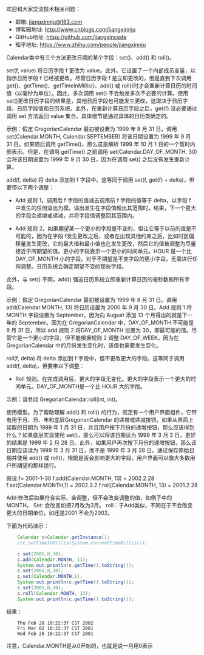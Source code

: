欢迎和大家交流技术相关问题：

* 邮箱: jiangxinnju@163.com
* 博客园地址: http://www.cnblogs.com/jiangxinnju
* GitHub地址: https://github.com/jiangxincode
* 知乎地址: https://www.zhihu.com/people/jiangxinnju

Calendar类中有三个方法更改日期的某个字段：set()、add() 和 roll()。
 
set(f, value) 将日历字段 f 更改为 value。此外，它设置了一个内部成员变量，以指示日历字段 f 已经被更改。尽管日历字段 f 是立即更改的，但是直到下次调用 get()、getTime()、getTimeInMillis()、add() 或 roll()时才会重新计算日历的时间值（以毫秒为单位）。因此，多次调用 set() 不会触发多次不必要的计算。使用 set()更改日历字段的结果是，其他日历字段也可能发生更改，这取决于日历字段、日历字段值和日历系统。此外，在重新计算日历字段之后，get(f) 没必要通过调用 set 方法返回 value 集合。具体细节是通过具体的日历类确定的。

示例：假定 GregorianCalendar 最初被设置为 1999 年 8 月 31 日。调用 set(Calendar.MONTH, Calendar.SEPTEMBER) 将该日期设置为 1999 年 9 月 31 日。如果随后调用 getTime()，那么这是解析 1999 年 10 月 1 日的一个暂时内部表示。但是，在调用 getTime() 之前调用 set(Calendar.DAY_OF_MONTH, 30) 会将该日期设置为 1999 年 9 月 30 日，因为在调用 set() 之后没有发生重新计算。

add(f, delta) 将 delta 添加到 f 字段中。这等同于调用 set(f, get(f) + delta)，但要带以下两个调整：

* Add 规则 1。调用后 f 字段的值减去调用前 f 字段的值等于 delta，以字段 f 中发生的任何溢出为模。溢出发生在字段值超出其范围时，结果，下一个更大的字段会递增或递减，并将字段值调整回其范围内。

* Add 规则 2。如果期望某一个更小的字段是不变的，但让它等于以前的值是不可能的，因为在字段 f发生更改之后，或者在出现其他约束之后，比如时区偏移量发生更改，它的最大值和最小值也在发生更改，然后它的值被调整为尽量接近于所期望的值。更小的字段表示一个更小的时间单元。HOUR 是一个比 DAY_OF_MONTH 小的字段。对于不期望是不变字段的更小字段，无需进行任何调整。日历系统会确定期望不变的那些字段。

此外，与 set() 不同，add() 强迫日历系统立即重新计算日历的毫秒数和所有字段。

示例：假定 GregorianCalendar 最初被设置为 1999 年 8 月 31 日。调用 add(Calendar.MONTH, 13) 将日历设置为 2000 年 9 月 30 日。Add 规则 1 将 MONTH 字段设置为 September，因为向 August 添加 13 个月得出的就是下一年的 September。因为在 GregorianCalendar 中，DAY_OF_MONTH 不可能是 9 月 31 日，所以 add 规则 2 将DAY_OF_MONTH 设置为 30，即最可能的值。尽管它是一个更小的字段，但不能根据规则 2 调整 DAY_OF_WEEK，因为在 GregorianCalendar 中的月份发生变化时，该值也需要发生变化。

roll(f, delta) 将 delta 添加到 f 字段中，但不更改更大的字段。这等同于调用 add(f, delta)，但要带以下调整：

* Roll 规则。在完成调用后，更大的字段无变化。更大的字段表示一个更大的时间单元。DAY_OF_MONTH是一个比 HOUR 大的字段。

示例：请参阅 GregorianCalendar.roll(int, int)。

使用模型。为了帮助理解 add() 和 roll() 的行为，假定有一个用户界面组件，它带有用于月、日、年和底层GregorianCalendar 的递增或递减按钮。如果从界面上读取的日期为 1999 年 1 月 31 日，并且用户按下月份的递增按钮，那么应该得到什么？如果底层实现使用 set()，那么可以将该日期读为 1999 年 3 月 3 日。更好的结果是 1999 年 2 月 28 日。此外，如果用户再次按下月份的递增按钮，那么该日期应该读为 1999 年 3 月 31 日，而不是 1999 年 3 月 28 日。通过保存原始日期并使用 add() 或 roll()，根据是否会影响更大的字段，用户界面可以像大多数用户所期望的那样运行。

假设:f= 2001-1-30 
f.add(Calendar.MONTH, 13) = 2002.2.28 
f.set(Calendar.MONTH,1) =  2002.3.2 
f.roll(Calendar.MONTH, 13) = 2001.2.28
 
Add:修改后如果符合实际，会调整，但不会改变调整的值，如例子中的MONTH。 
Set: 会改变如把2月改为3月。 
roll：于Add类似，不同在于不会改变更大的日期单位，如还是2001 不会为2002。 

下面为代码演示：

```java 
    Calendar c=Calendar.getInstance();
    //c.setTimeInMillis(System.currentTimeMillis());

    c.set(2001,0,30);
    c.add(Calendar.MONTH, 13); 
    System.out.println(c.getTime().toString()); 
    c.set(2001,0,30);
    c.set(Calendar.MONTH,1); 
    System.out.println(c.getTime().toString()); 
    c.set(2001,0,30);
    c.roll(Calendar.MONTH, 13); 
    System.out.println(c.getTime().toString()); 
```

结果：

```
    Thu Feb 28 10:22:37 CST 2002
    Fri Mar 02 10:22:37 CST 2001
    Wed Feb 28 10:22:37 CST 2001
```

注意，Calendar.MONTH是从0开始的，也就是说一月用0表示